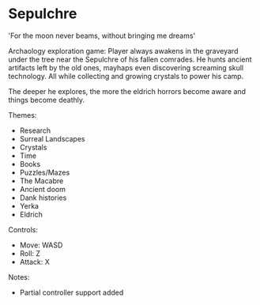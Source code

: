 # Sepulchre
'For the moon never beams, without bringing me dreams'

Archaology exploration game:
Player always awakens in the graveyard under the tree near the Sepulchre of his fallen comrades.
He hunts ancient artifacts left by the old ones, mayhaps even discovering screaming skull technology.
All while collecting and growing crystals to power his camp.

The deeper he explores, the more the eldrich horrors become aware and things become deathly.

Themes:
- Research
- Surreal Landscapes
- Crystals
- Time
- Books
- Puzzles/Mazes
- The Macabre
- Ancient doom
- Dank histories
- Yerka
- Eldrich

Controls:
- Move: WASD
- Roll: Z
- Attack: X

Notes:
- Partial controller support added